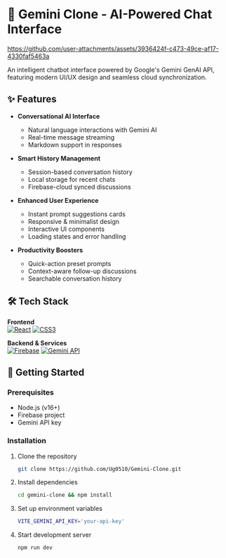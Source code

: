 # 🌌 Gemini Clone - AI-Powered Chat Interface

https://github.com/user-attachments/assets/3936424f-c473-49ce-af17-4330faf5463a

An intelligent chatbot interface powered by Google's Gemini GenAI API, featuring modern UI/UX design and seamless cloud synchronization.

## ✨ Features

- **Conversational AI Interface**
  - Natural language interactions with Gemini AI
  - Real-time message streaming
  - Markdown support in responses

- **Smart History Management**
  - Session-based conversation history
  - Local storage for recent chats
  - Firebase-cloud synced discussions

- **Enhanced User Experience**
  - Instant prompt suggestions cards
  - Responsive & minimalist design
  - Interactive UI components
  - Loading states and error handling

- **Productivity Boosters**
  - Quick-action preset prompts
  - Context-aware follow-up discussions
  - Searchable conversation history

## 🛠️ Tech Stack

**Frontend**  
[![React](https://img.shields.io/badge/React-61DAFB?logo=react&logoColor=black)](https://reactjs.org/)
[![CSS3](https://img.shields.io/badge/CSS3-1572B6?logo=css3)](https://developer.mozilla.org/en-US/docs/Web/CSS)

**Backend & Services**  
[![Firebase](https://img.shields.io/badge/Firebase-FFCA28?logo=firebase&logoColor=black)](https://firebase.google.com/)
[![Gemini API](https://img.shields.io/badge/Gemini_API-4285F4?logo=google)](https://ai.google.dev/)

## 🚀 Getting Started

### Prerequisites
- Node.js (v16+)
- Firebase project
- Gemini API key

### Installation
1. Clone the repository
   ```bash
   git clone https://github.com/Ug0510/Gemini-Clone.git
   
2. Install dependencies
    ```bash
    cd gemini-clone && npm install
    
3. Set up environment variables
     ```bash
    VITE_GEMINI_API_KEY='your-api-key'
     
5. Start development server
     ```bash
     npm run dev
